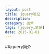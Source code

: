 ```yaml
---
layout: post
title: jquery笔记
description: 
category: 技术
tags: [jquery,笔记]
date: 2015-01-01
---
```

##jquery简介